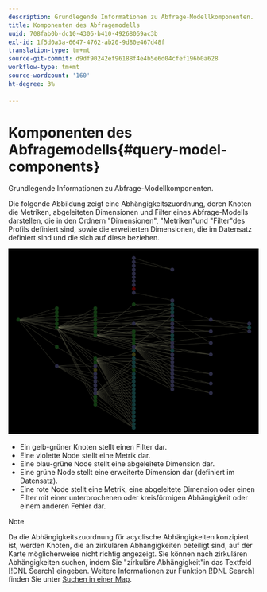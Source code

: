 ```yaml
---
description: Grundlegende Informationen zu Abfrage-Modellkomponenten.
title: Komponenten des Abfragemodells
uuid: 708fab0b-dc10-4306-b410-49268069ac3b
exl-id: 1f5d0a3a-6647-4762-ab20-9d80e467d48f
translation-type: tm+mt
source-git-commit: d9df90242ef96188f4e4b5e6d04cfef196b0a628
workflow-type: tm+mt
source-wordcount: '160'
ht-degree: 3%

---
```


# Komponenten des Abfragemodells{#query-model-components}

Grundlegende Informationen zu Abfrage-Modellkomponenten.

Die folgende Abbildung zeigt eine Abhängigkeitszuordnung, deren Knoten die Metriken, abgeleiteten Dimensionen und Filter eines Abfrage-Modells darstellen, die in den Ordnern &quot;Dimensionen&quot;, &quot;Metriken&quot;und &quot;Filter&quot;des Profils definiert sind, sowie die erweiterten Dimensionen, die im Datensatz definiert sind und die sich auf diese beziehen.

![](assets/vis_DependencyMap_QueryModel.png)

* Ein gelb-grüner Knoten stellt einen Filter dar.
* Eine violette Node stellt eine Metrik dar.
* Eine blau-grüne Node stellt eine abgeleitete Dimension dar.
* Eine grüne Node stellt eine erweiterte Dimension dar (definiert im Datensatz).
* Eine rote Node stellt eine Metrik, eine abgeleitete Dimension oder einen Filter mit einer unterbrochenen oder kreisförmigen Abhängigkeit oder einem anderen Fehler dar.

>[!NOTE]
>
>Da die Abhängigkeitszuordnung für acyclische Abhängigkeiten konzipiert ist, werden Knoten, die an zirkulären Abhängigkeiten beteiligt sind, auf der Karte möglicherweise nicht richtig angezeigt. Sie können nach zirkulären Abhängigkeiten suchen, indem Sie &quot;zirkuläre Abhängigkeit&quot;in das Textfeld [!DNL Search] eingeben. Weitere Informationen zur Funktion [!DNL Search] finden Sie unter [Suchen in einer Map](../../../../../home/c-get-started/c-admin-intrf/c-dataset-mgrs/c-dep-maps/t-srch-map.md#task-a1e7065a538d46c78a7d28676d880dfb).
